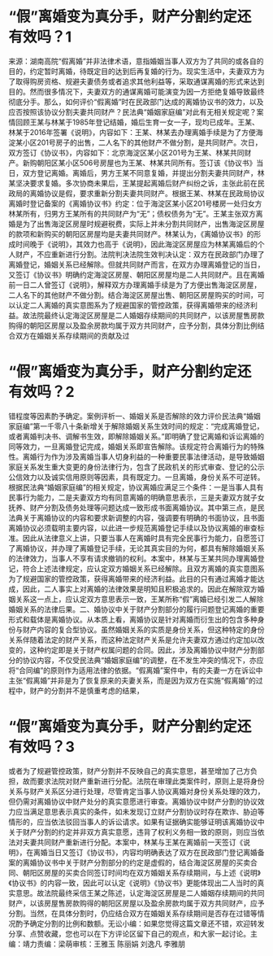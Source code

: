 # “假”离婚变为真分手，财产分割约定还有效吗？1

来源：湖南高院“假离婚”并非法律术语，意指婚姻当事人双方为了共同的或各自的目的，约定暂时离婚，待既定目的达到后再复婚的行为。现实生活中，夫妻双方为了取得购房资格、规避夫妻债务或者追求其他利益等，采取通谋离婚的形式来达到目的。然而很多情况下，夫妻双方的通谋离婚可能演变为因一方拒绝复婚导致最终彻底分手。那么，如何评价“假离婚”时在民政部门达成的离婚协议书的效力，以及应否按照该协议分割夫妻共同财产？民法典“婚姻家庭编”对此有无相关规定呢？案情回顾王某与林某于1985年登记结婚，婚后生育一女一子，现均已成年。王某、林某于2016年签署《说明》，内容如下：王某、林某去办理离婚手续是为了方便海淀某小区201号房子的出售，二人名下的其他财产不做分割，是共同财产。次日，双方签订《协议书》，内容如下：北京海淀区某小区201号为王某、林某共同财产。新购朝阳区某小区506号房屋也为王某、林某共同所有。签订该《协议书》当日，双方登记离婚。离婚后，男方王某不同意复婚，并提出分割夫妻共同财产，林某坚决要求复婚。多次协商未果后，王某提起离婚后财产纠纷之诉，主张此前在民政局的离婚协议是假，要求重新分割夫妻共同财产。根据王某、林某在民政局协议离婚时登记备案的《离婚协议书》约定：位于海淀区某小区201号楼房一处归女方林某所有，归男方王某所有的共同财产为“无”；债权债务为“无”。王某主张双方离婚是为了出售海淀区房屋时规避税费，实际上并未分割共同财产，出售海淀区房屋的款项和新购买的朝阳区房屋均是夫妻共同财产。林某认为，《离婚协议书》的形成时间晚于《说明》，其效力也高于《说明》，因此海淀区房屋应为林某离婚后的个人财产，不应重新进行分割。法院判决法院生效判决认定：双方在民政部门办理了离婚登记，婚姻关系已经解除。但就共同财产而言，在双方办理离婚登记的当日，又签订《协议书》明确约定海淀区房屋、朝阳区房屋均是二人共同财产。且在离婚前一日二人曾签订《说明》，解释双方办理离婚手续是为了方便出售海淀区房屋，二人名下的其他财产不做分割。结合海淀区房屋出售、朝阳区房屋购买的时间，可以认定二人离婚的真实意图系为了规避国家的管控政策，获得离婚带来的经济利益。故法院最终认定海淀区房屋是二人婚姻存续期间的共同财产，以该房屋售房款购得的朝阳区房屋以及盈余房款均属于双方共同财产，应予分割，具体分割比例结合双方在婚姻关系存续期间的贡献及过

# “假”离婚变为真分手，财产分割约定还有效吗？2

错程度等因素酌予确定。案例评析一、婚姻关系是否解除的效力评价民法典“婚姻家庭编”第一千零八十条新增关于解除婚姻关系生效时间的规定：“完成离婚登记，或者离婚判决书、调解书生效，即解除婚姻关系。”即明确了登记离婚和诉讼离婚的同等效力，一旦离婚登记完成，婚姻关系即宣告解除。该规定符合离婚行为的特殊性。离婚行为作为涉及离婚当事人切身利益的一种重要民事法律活动，是导致婚姻家庭关系发生重大变更的身份法律行为，包含了民政机关的形式审查、登记的公示公信效力以及诚实信用原则等因素，具有既定力。一旦离婚，身份关系不可逆转。根据民法典“婚姻家庭编”的相关规定，协议离婚应满足三个条件：一是当事人具有民事行为能力，二是夫妻双方均有同意离婚的明确意思表示，三是夫妻双方就子女抚养、财产分割及债务处理等问题达成一致形成书面离婚协议。其中第三点，是民法典关于离婚协议的内容和要求新调整的内容，强调要有明确的书面协议，且书面离婚协议必须载明主要内容，以此进一步规范离婚登记手续以及协议离婚的审查标准。因此从法律意义上讲，只要当事人在离婚时具有完全民事行为能力，自愿签订了离婚协议，并办理了离婚登记手续，无论其真实目的为何，都具有解除婚姻关系的法律效力，当事人不享有请求撤销的权利。本案中，林某与王某共同办理离婚登记，符合上述法律规定，应认定双方婚姻关系已经解除。且双方离婚的真实意图系为了规避国家的管控政策，获得离婚带来的经济利益。此目的只有通过离婚才能达成，因此，二人事实上对离婚的法律效果是明知且积极追求的。因此在解除双方婚姻关系这一点上，应认定双方意思表示一致，王某所称“假”离婚已经引发二人解除婚姻关系的法律后果。二、婚协议中关于财产分割部分的履行问题登记离婚的重要形式和载体是离婚协议。从本质上看，离婚协议是针对离婚而衍生出的包含多种身份与财产内容的复合型协议。虽然婚姻关系的实质是身份关系，但这种特定的身份关系伴随着法定的财产关系，而这种法定财产关系是允许夫妻双方通过约定加以改变的，这种约定即是关于财产权属问题的合同。因此，涉及离婚协议中财产分割部分的协议内容，不仅受民法典“婚姻家庭编”的调整，在不发生冲突的情况下，亦应将“合同编”的原则作为适用法律的依据。“假离婚”案件中，有的夫妻一方在诉讼中主张“假离婚”并非是为了恢复原来的夫妻关系，而是因为双方在实施“假离婚”的过程中，财产的分割并不是慎重考虑的结果，

# “假”离婚变为真分手，财产分割约定还有效吗？3

或者为了规避管控政策，财产分割并不反映自己的真实意思，甚至增加了己方负担，故而要求法院对财产重新进行分配。法院在审理此类案件时，原则上是将身份关系与财产关系区分进行处理，尽管肯定当事人协议离婚对身份关系处理的效力，但仍需对离婚协议中财产处分的真实意愿进行审查。离婚协议中财产分割的协议效力应当满足意思表示真实的条件，如未发现订立财产分割协议时存在欺诈、胁迫等情形的，应当依法驳回当事人的诉讼请求。如果有证据确实能够证明该离婚协议中关于财产分割的约定并非双方真实意愿，违背了权利义务相一致的原则，则应当依法对夫妻共同财产重新进行分配。本案中，林某与王某在离婚前一天签订《说明》，在离婚当日又签订《协议书》，内容均明确表达了双方在民政部门登记离婚备案的离婚协议书中关于财产分割部分的约定是虚假的，结合海淀区房屋的买卖合同、朝阳区房屋的买卖合同签订时间均在双方婚姻关系存续期间，与上述《说明》《协议书》的内容一致，因此可以认定《说明》《协议书》更能体现出二人当时的真实意思。故法院最终采信王某之陈述，认定海淀区房屋是二人婚姻存续期间的共同财产，以该房屋售房款购得的朝阳区房屋以及盈余房款均属于双方共同财产，应予分割。当然，在具体分割时，仍应结合双方在婚姻关系存续期间是否存在过错等情况酌予确定分割的比例和数额。无讼小编：如果您觉得这篇文章还不错，欢迎转发分享、点赞收藏，您也可以在下方评论区留下自己的观点，和大家一起讨论。主编：靖力责编：梁萌审核：王雅玉 陈丽娟 刘逸凡 李雅朋

